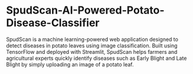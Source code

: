 # SpudScan-AI-Powered-Potato-Disease-Classifier
SpudScan is a machine learning-powered web application designed to detect diseases in potato leaves using image classification. Built using TensorFlow and deployed with Streamlit, SpudScan helps farmers and agricultural experts quickly identify diseases such as Early Blight and Late Blight by simply uploading an image of a potato leaf.
